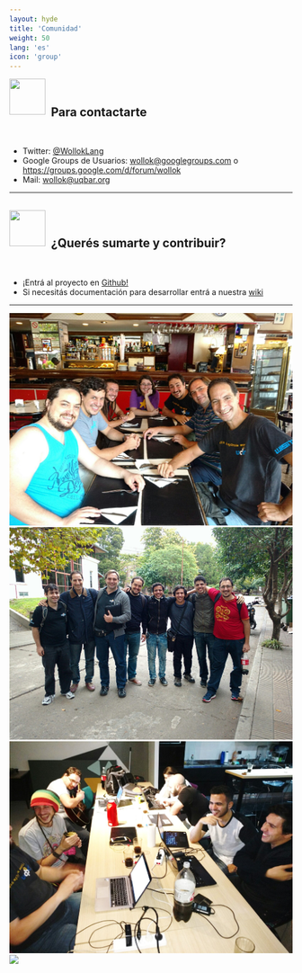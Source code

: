 ```yaml
---
layout: hyde
title: 'Comunidad'
weight: 50
lang: 'es'
icon: 'group'
---
```


<div class="container">
<img src="/images/mail.png" height="64" width="64" align="left" style="padding: 0px;"/>
<br>
<h2>&nbsp;&nbsp;Para contactarte</h2>
<br>
</div>

<ul>
<li>Twitter: <a href="https://twitter.com/@WollokLang">@WollokLang</a></li>
<li>Google Groups de Usuarios: <a href="mailto:wollok@googlegroups.com">wollok@googlegroups.com</a> o <a href="https://groups.google.com/d/forum/wollok">https://groups.google.com/d/forum/wollok</a>
</li>
<li>Mail: <a href="mailto:wollok@uqbar.org">wollok@uqbar.org</a> </li>
</ul>

<div class="container">
	<hr>
</div>

<br>
<div class="container">
<img src="/images/community.png" height="64" width="64" align="left"/>
<br>
<h2>&nbsp;&nbsp;¿Querés sumarte y contribuir?</h2>
<br>
</div>
<ul>
<li>¡Entrá al proyecto en <a href="https://github.com/uqbar-project/wollok">Github!</a></li>
<li>Si necesitás documentación para desarrollar entrá a nuestra <a href="https://github.com/uqbar-project/wollok/wiki">wiki</a></li>
</ul>

<div class="container">
	<hr>
</div>

<div class="row">
	<!-- Grid column -->
	<div class="col-md-6 mb-3">
		<img src="/images/comunidad/community1.jpg" class="img-fluid z-depth-1 rounded">
	</div>
	<!-- Grid column -->
	<!-- Grid column -->
	<div class="col-md-6 mb-3">
		<img src="/images/comunidad/community2.jpg" class="img-fluid z-depth-1 rounded">
	</div>
	<!-- Grid column -->
</div>


<div class="row">
	<!-- Grid column -->
	<div class="col-md-6 mb-3">
		<img src="/images/comunidad/community3.jpg" class="img-fluid z-depth-1 rounded">
	</div>
	<!-- Grid column -->
	<!-- Grid column -->
	<div class="col-md-6 mb-3">
		<img src="/images/comunidad/community4.jpg" class="img-fluid z-depth-1 rounded">
	</div>
	<!-- Grid column -->
</div>

<br>